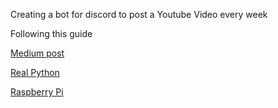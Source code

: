 Creating a bot for discord to post a Youtube Video every week

Following this guide

[Medium post](https://medium.com/simple-guides-to-technology/a-simple-guide-to-making-a-discord-bot-using-python-1e4738f2cdd0)

[Real Python](https://realpython.com/how-to-make-a-discord-bot-python/)

[Raspberry Pi](https://raspberrytips.com/make-a-discord-bot-on-pi/)